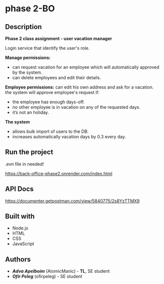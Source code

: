# phase 2-BO

## Description
**Phase 2 class assignment - user vacation manager**

Login service that identify the user's role.

**Manage permissions:** 
  - can request vacation for an employee which will automatically approved by the system.
  - can delete employees and edit their details.
   
**Employee permissions:** can edit his own address and ask for a vacation.
  the system will approve employee's request if:
  - the employee has enough days-off.
  - no other employee is in vacation on any of the requested days.
  - it’s not an holiday.
  
 **The system**
  - allows bulk import of users to the DB.
  - increases automatically vacation days by 0.3 every day.
   
 ## Run the project
 .evn file in needed!
 
https://back-office-phase2.onrender.com/index.html

## API Docs

https://documenter.getpostman.com/view/5840775/2s8YzTTMX9

## Built with
- Node.js
- HTML
- CSS
- JavaScript

## Authors

- ***Adva Apelboim*** (AtomicManic) - **TL**, SE student
- ***Ofir Peleg*** (ofirpeleg) - SE student
